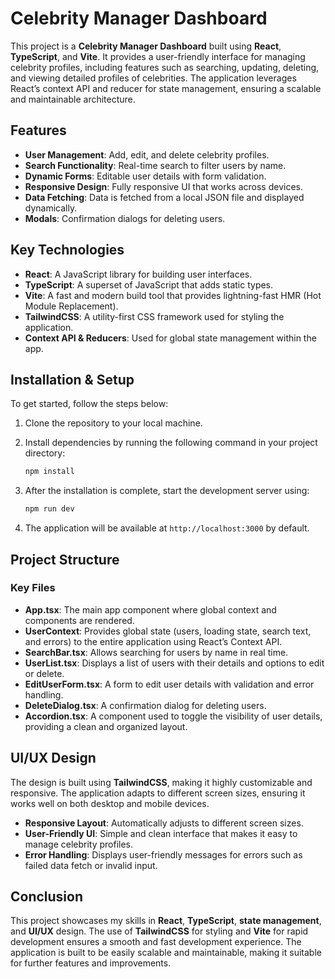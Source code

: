 # Celebrity Manager Dashboard

This project is a **Celebrity Manager Dashboard** built using **React**, **TypeScript**, and **Vite**. It provides a user-friendly interface for managing celebrity profiles, including features such as searching, updating, deleting, and viewing detailed profiles of celebrities. The application leverages React’s context API and reducer for state management, ensuring a scalable and maintainable architecture.

## Features

- **User Management**: Add, edit, and delete celebrity profiles.
- **Search Functionality**: Real-time search to filter users by name.
- **Dynamic Forms**: Editable user details with form validation.
- **Responsive Design**: Fully responsive UI that works across devices.
- **Data Fetching**: Data is fetched from a local JSON file and displayed dynamically.
- **Modals**: Confirmation dialogs for deleting users.

## Key Technologies

- **React**: A JavaScript library for building user interfaces.
- **TypeScript**: A superset of JavaScript that adds static types.
- **Vite**: A fast and modern build tool that provides lightning-fast HMR (Hot Module Replacement).
- **TailwindCSS**: A utility-first CSS framework used for styling the application.
- **Context API & Reducers**: Used for global state management within the app.

## Installation & Setup

To get started, follow the steps below:

1. Clone the repository to your local machine.
2. Install dependencies by running the following command in your project directory:

    ```bash
    npm install
    ```

3. After the installation is complete, start the development server using:

    ```bash
    npm run dev
    ```

4. The application will be available at `http://localhost:3000` by default.

## Project Structure


### Key Files

- **App.tsx**: The main app component where global context and components are rendered.
- **UserContext**: Provides global state (users, loading state, search text, and errors) to the entire application using React’s Context API.
- **SearchBar.tsx**: Allows searching for users by name in real time.
- **UserList.tsx**: Displays a list of users with their details and options to edit or delete.
- **EditUserForm.tsx**: A form to edit user details with validation and error handling.
- **DeleteDialog.tsx**: A confirmation dialog for deleting users.
- **Accordion.tsx**: A component used to toggle the visibility of user details, providing a clean and organized layout.

## UI/UX Design

The design is built using **TailwindCSS**, making it highly customizable and responsive. The application adapts to different screen sizes, ensuring it works well on both desktop and mobile devices.

- **Responsive Layout**: Automatically adjusts to different screen sizes.
- **User-Friendly UI**: Simple and clean interface that makes it easy to manage celebrity profiles.
- **Error Handling**: Displays user-friendly messages for errors such as failed data fetch or invalid input.

## Conclusion

This project showcases my skills in **React**, **TypeScript**, **state management**, and **UI/UX** design. The use of **TailwindCSS** for styling and **Vite** for rapid development ensures a smooth and fast development experience. The application is built to be easily scalable and maintainable, making it suitable for further features and improvements.